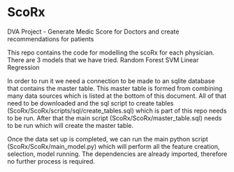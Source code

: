 # ScoRx
DVA Project - Generate Medic Score for Doctors and create recommendations for patients 

This repo contains the code for modelling the scoRx for each physician. There are 3 models that we have tried. 
Random Forest
SVM
Linear Regression

In order to run it we need a connection to be made to an sqlite database that contains the master table. This master table is formed from combining many data sources which is listed at the bottom of this document. All of that need to be downloaded and the sql script to create tables (ScoRx/ScoRx/scripts/sql/create_tables.sql) which is part of this repo needs to be run. After that the main script (ScoRx/ScoRx/master_table.sql) needs to be run which will create the master table.

Once the data set up is completed, we can run the main python script (ScoRx/ScoRx/main_model.py) which will perform all the feature creation, selection, model running. The dependencies are already imported, therefore no further process is required.





